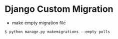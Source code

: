 # Django Custom Migration


* make empty migration file

```
$ python manage.py makemigrations --empty polls
```



